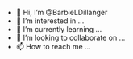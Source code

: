 - 👋 Hi, I’m @BarbieLDillanger
- 👀 I’m interested in ...
- 🌱 I’m currently learning ...
- 💞️ I’m looking to collaborate on ...
- 📫 How to reach me ...

<!---
BarbieLDillanger/BarbieLDillanger is a ✨ special ✨ repository because its `README.md` (this file) appears on your GitHub profile.
You can click the Preview link to take a look at your changes.
--->
